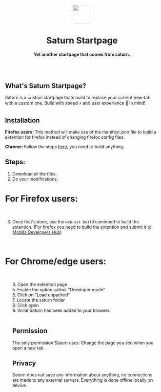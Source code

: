 <div align="center">
  <img src="https://i.imgur.com/pLPiXsb.png" width="60px" height="60px">
<h1>Saturn Startpage</h1>
<h4>Yet another startpage that comes from saturn. </h4>
  <br>
</div>
<br>

## What's Saturn Startpage?
Saturn is a custom startpage thats build to replace your current new-tab with a custom one. Build with speed ⚡ and user experience 🧠 in mind! 


## Installation 
<b>Firefox users: </b> This method will make use of the manifest.json file to build a extention for firefox instead of changing firefox config files.
  
<b>Chrome: </b> Follow the steps <a href="#for-chromeedge-users" title="Chrome">here</a>, you need to build anything.

## Steps:
1. Download all the files.
2. Do your modifications.

# For Firefox users:
<br>

3. Once that's done, use the <code>web-ext build</code> command to build the extention.
(For firefox you need to build the extention and submit it to: <a href="https://addons.mozilla.org/en-GB/developers/" title="developerhub">Mozilla Developers Hub</a>)

<br>

# For Chrome/edge users:
<br>
<ul>
4. Open the extention page<br>
5. Enable the option called: "Developer mode"<br>
6. Click on "Load unpacked"<br>
7. Locate the saturn folder <br>
8. Click open<br>
9. Voila! Saturn has been added to your browser.<br>
  
<br>

## Permission

The only permission Saturn uses: Change the page you see when you open a new tab
<br>

## Privacy
Saturn does not save any information about anything, no connections are made to any external servers. Everything is done offline locally on device. 
